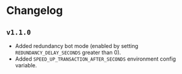 # Changelog

## `v1.1.0`

* Added redundancy bot mode (enabled by setting `REDUNDANCY_DELAY_SECONDS` greater than 0).
* Added `SPEED_UP_TRANSACTION_AFTER_SECONDS` environment config variable.
